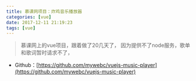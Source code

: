 ```yaml
---
title: 慕课网项目：炸鸡音乐播放器
categories: [vue]
date: 2017-12-11 21:19:23
tags: [vue]
---
```


> 慕课网上的vue项目，跟着做了20几天了， 因为提供不了node服务，歌单和歌词暂时请求不了， 

<!-- more -->

* Github：[https://github.com/mywebc/vuejs-music-player](https://github.com/mywebc/vuejs-music-player)